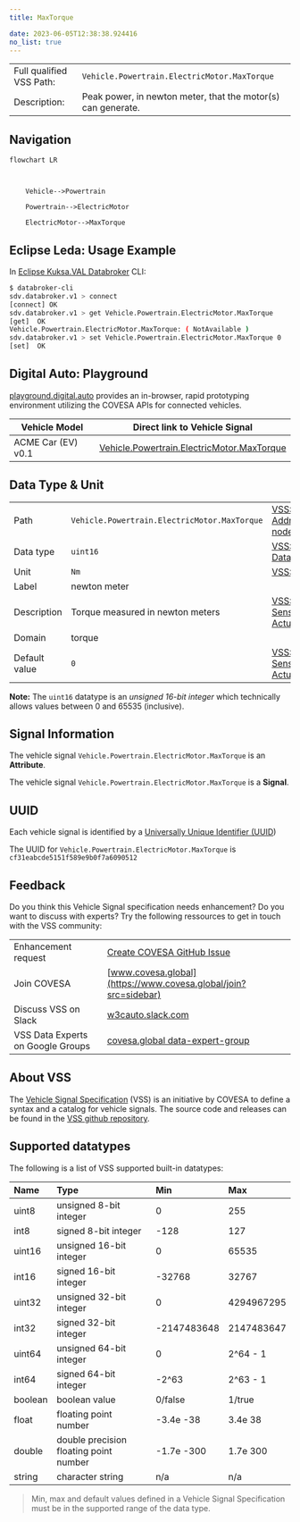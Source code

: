 ```yaml
---
title: MaxTorque

date: 2023-06-05T12:38:38.924416
no_list: true
---
```



| | |
|---|---|
| Full qualified VSS Path: | `Vehicle.Powertrain.ElectricMotor.MaxTorque` |
| Description: | Peak power, in newton meter, that the motor(s) can generate. |

## Navigation

```mermaid
flowchart LR



    Vehicle-->Powertrain

    Powertrain-->ElectricMotor

    ElectricMotor-->MaxTorque

```

## Eclipse Leda: Usage Example

In [Eclipse Kuksa.VAL Databroker](https://github.com/eclipse/kuksa.val/tree/master/kuksa_databroker) CLI:



```bash
$ databroker-cli
sdv.databroker.v1 > connect
[connect] OK
sdv.databroker.v1 > get Vehicle.Powertrain.ElectricMotor.MaxTorque
[get]  OK
Vehicle.Powertrain.ElectricMotor.MaxTorque: ( NotAvailable )
sdv.databroker.v1 > set Vehicle.Powertrain.ElectricMotor.MaxTorque 0
[set]  OK
```

## Digital Auto: Playground

[playground.digital.auto](http://digital.auto) provides an in-browser, rapid prototyping environment utilizing the COVESA APIs for connected vehicles. 

| Vehicle Model | Direct link to Vehicle Signal |
|---|---|
| ACME Car (EV) v0.1 | [Vehicle.Powertrain.ElectricMotor.MaxTorque](https://digitalauto.netlify.app/model/STLWzk1WyqVVLbfymb4f/cvi/list/Vehicle.Powertrain.ElectricMotor.MaxTorque/) |

## Data Type & Unit

| | | |
|---|---|---|
| Path | `Vehicle.Powertrain.ElectricMotor.MaxTorque` | [VSS: Addressing nodes](https://covesa.github.io/vehicle_signal_specification/rule_set/basics/) |
| Data type | `uint16` | [VSS: Datatypes](https://covesa.github.io/vehicle_signal_specification/rule_set/data_entry/data_types/) |
| Unit | `Nm` | [VSS: Units](https://covesa.github.io/vehicle_signal_specification/rule_set/data_entry/data_unit_types/) |
| Label | newton meter | |
| Description | Torque measured in newton meters | [VSS: Sensors & Actuators](https://covesa.github.io/vehicle_signal_specification/rule_set/data_entry/sensor_actuator/) |
| Domain | torque | [](https://covesa.github.io/vehicle_signal_specification/rule_set/data_entry/data_unit_types/) |
| Default value | `0` | [VSS: Sensors & Actuators](https://covesa.github.io/vehicle_signal_specification/rule_set/data_entry/sensor_actuator/) |



**Note:** The `uint16` datatype is an *unsigned 16-bit integer* which technically allows values between 0 and 65535 (inclusive).











## Signal Information



The vehicle signal `Vehicle.Powertrain.ElectricMotor.MaxTorque` is an **Attribute**.



The vehicle signal `Vehicle.Powertrain.ElectricMotor.MaxTorque` is a **Signal**.



## UUID

Each vehicle signal is identified by a [Universally Unique Identifier (UUID](https://en.wikipedia.org/wiki/Universally_unique_identifier))

The UUID for `Vehicle.Powertrain.ElectricMotor.MaxTorque` is `cf31eabcde5151f589e9b0f7a6090512`


## Feedback

Do you think this Vehicle Signal specification needs enhancement? Do you want to discuss with experts? Try the following ressources to get in touch with the VSS community:

| | |
|---|---|
| Enhancement request | [Create COVESA GitHub Issue](https://github.com/COVESA/vehicle_signal_specification/issues/new?body=Please+describe+your+feedback&title=Signal+feedback+Vehicle.Powertrain.ElectricMotor.MaxTorque) |
| Join COVESA | [www.covesa.global](https://www.covesa.global/join?src=sidebar) |
| Discuss VSS on Slack | [w3cauto.slack.com](http://w3cauto.slack.com/) |
| VSS Data Experts on Google Groups | [covesa.global data-expert-group](https://groups.google.com/a/covesa.global/g/data-expert-group) |

## About VSS

The [Vehicle Signal Specification](https://covesa.github.io/vehicle_signal_specification/) (VSS)
is an initiative by COVESA to define a syntax and a catalog for vehicle signals.
The source code and releases can be found in the [VSS github repository](https://github.com/COVESA/vehicle_signal_specification).

## Supported datatypes

The following is a list of VSS supported built-in datatypes:

Name       | Type                       | Min  | Max
:----------|:---------------------------|:-----|:---
uint8      | unsigned 8-bit integer     | 0    | 255
int8       | signed 8-bit integer       | -128 | 127
uint16     | unsigned 16-bit integer    |  0   | 65535
int16      | signed 16-bit integer      | -32768 | 32767
uint32     | unsigned 32-bit integer    | 0 | 4294967295
int32      | signed 32-bit integer      | -2147483648 | 2147483647
uint64     | unsigned 64-bit integer    | 0    | 2^64 - 1
int64      | signed 64-bit integer      | -2^63 | 2^63 - 1
boolean    | boolean value              | 0/false | 1/true
float      | floating point number      | -3.4e -38 | 3.4e 38
double     | double precision floating point number | -1.7e -300 | 1.7e 300
string     | character string           | n/a  | n/a

> Min, max and default values defined in a Vehicle Signal Specification must be in the supported range of the data type.
